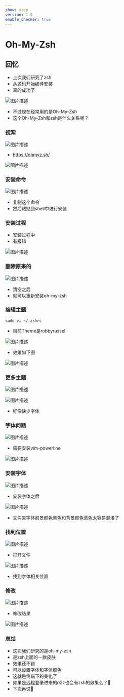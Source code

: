 ```yaml
---
show: step
version: 1.0
enable_checker: true
---
```


# Oh-My-Zsh

## 回忆

- 上次我们研究了zsh
- 从源码开始编译安装
- 真的成功了

![图片描述](https://doc.shiyanlou.com/courses/uid1190679-20220922-1663819822325)

- 不过现在经常用的是Oh-My-Zsh
- 这个Oh-My-Zsh和zsh是什么关系呢？

### 搜索

![图片描述](https://doc.shiyanlou.com/courses/uid1190679-20220922-1663822832491)

- https://ohmyz.sh/

![图片描述](https://doc.shiyanlou.com/courses/uid1190679-20220922-1663822839952)

### 安装命令

![图片描述](https://doc.shiyanlou.com/courses/uid1190679-20220922-1663822849617)

- 复制这个命令
- 然后粘贴到shell中进行安装

### 安装过程

- 安装过程中
- 有报错

![图片描述](https://doc.shiyanlou.com/courses/uid1190679-20220922-1663822978270)

### 删除原来的

![图片描述](https://doc.shiyanlou.com/courses/uid1190679-20220922-1663822991324)

- 清空之后
- 就可以重新安装oh-my-zsh

### 编辑主题

```
sudo vi ~/.zshrc
```

- 目前Theme是robbyrussel

![图片描述](https://doc.shiyanlou.com/courses/uid1190679-20220922-1663823144456)

- 效果如下图

![图片描述](https://doc.shiyanlou.com/courses/uid1190679-20220922-1663823168680)

### 更多主题

![图片描述](https://doc.shiyanlou.com/courses/uid1190679-20220922-1663823622241)

![图片描述](https://doc.shiyanlou.com/courses/uid1190679-20220922-1663823634165)

- 好像缺少字体

### 字体问题

![图片描述](https://doc.shiyanlou.com/courses/uid1190679-20220922-1663823902123)

- 需要安装vim-powerline

![图片描述](https://doc.shiyanlou.com/courses/uid1190679-20220922-1663823966516)

### 安装字体

![图片描述](https://doc.shiyanlou.com/courses/uid1190679-20220922-1663824046395)

- 安装字体之后

![图片描述](https://doc.shiyanlou.com/courses/uid1190679-20220922-1663824062295)

- 文件夹字体前景颜色黑色和背景颜色蓝色太容易混淆了

### 找到位置

![图片描述](https://doc.shiyanlou.com/courses/uid1190679-20220922-1663824411245)

- 打开文件

![图片描述](https://doc.shiyanlou.com/courses/uid1190679-20220922-1663845747196)

- 找到字体相关位置

### 修改

![图片描述](https://doc.shiyanlou.com/courses/uid1190679-20220922-1663845760627)

- 修改结果

![图片描述](https://doc.shiyanlou.com/courses/uid1190679-20220922-1663845787505)

### 总结 
- 这次我们研究的是oh-my-zsh
- 是zsh上面的一款皮肤
- 效果还不错
- 可以设置字体和字体颜色
- 这就是终端下的美化了
- 如果是远程登录进来的o2z也会有zsh的效果么？🤔
- 下次再说👋

